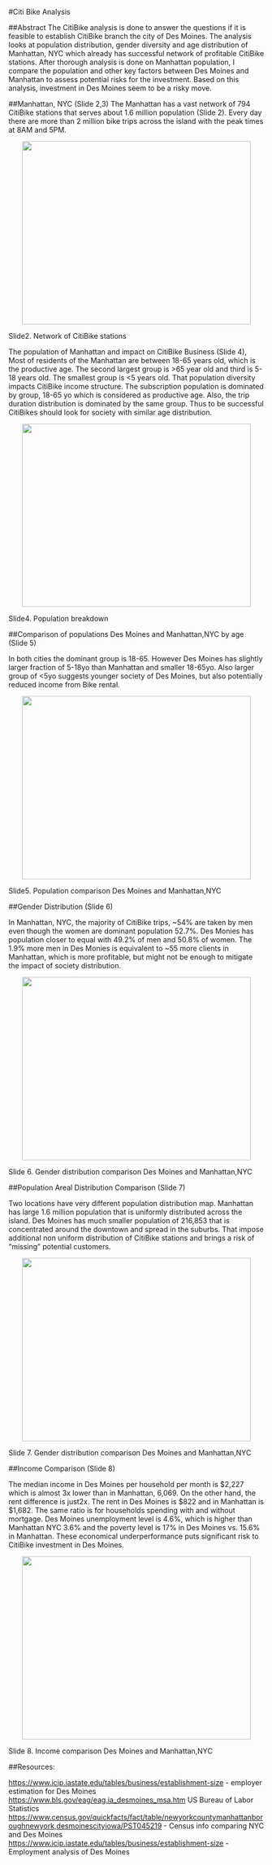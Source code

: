 #Citi Bike Analysis

##Abstract
The CitiBike analysis is done to answer the questions if it is feasible to establish CitiBike branch the city of Des Moines. The analysis looks at population distribution, gender diversity and age distribution of Manhattan, NYC which already has successful network of profitable CitiBike stations. After thorough analysis is done on Manhattan population, I compare the population and other key factors between Des Moines and Manhattan to assess potential risks for the investment. Based on this analysis, investment in Des Moines seem to be a risky move.

##Manhattan, NYC (Slide 2,3)
The Manhattan has a vast network of 794 CitiBike stations that serves about 1.6 million population (Slide 2). Every day there are more than 2 million bike trips across the island with the peak times at 8AM and 5PM.

<p align="center">
<img src="https://github.com/tolewicz/tolewicz-bikesharing/blob/master/Images/Slide2.JPG" width="450" height= "360">
</p>

Slide2. Network of CitiBike stations


The population of Manhattan and impact on CitiBike Business (Slide 4),
Most of residents of the Manhattan are between 18-65 years old, which is the productive age. The second largest group is >65 year old and third is 5-18 years old. The smallest group is <5 years old. That population diversity impacts CitiBike income structure. The subscription population is dominated by group, 18-65 yo which is considered as productive age. Also, the trip duration distribution is dominated by the same group. Thus to be successful CitiBikes should look for society with similar age distribution.

<p align="center">
<img src="https://github.com/tolewicz/tolewicz-bikesharing/blob/master/Images/Slide4.JPG" width="450" height= "360">
</p>

Slide4. Population breakdown

##Comparison of populations Des Moines and Manhattan,NYC by age (Slide 5)

In both cities the dominant group is 18-65. However Des Moines has slightly larger fraction of 5-18yo than Manhattan and smaller 18-65yo. Also larger group of <5yo suggests younger society of Des Moines, but also potentially reduced income from Bike rental. 

<p align="center">
<img src="https://github.com/tolewicz/tolewicz-bikesharing/blob/master/Images/Slide5.JPG" width="450" height= "360">
</p>

Slide5. Population comparison Des Moines and Manhattan,NYC

##Gender Distribution (Slide 6)

In Manhattan, NYC, the majority of CitiBike trips, ~54% are taken by men even though the women are dominant population 52.7%. Des Monies has population closer to equal with 49.2% of men and 50.8% of women. The 1.9% more men in Des Monies is equivalent to ~55 more clients in Manhattan, which is more profitable, but might not be enough to mitigate the impact of society distribution.

<p align="center">
<img src="https://github.com/tolewicz/tolewicz-bikesharing/blob/master/Images/Slide6.JPG" width="450" height= "360">
</p>

Slide 6. Gender distribution comparison Des Moines and Manhattan,NYC

##Population Areal Distribution Comparison (Slide 7)

Two locations have very different population distribution map. Manhattan has large 1.6 million population that is uniformly distributed across the island. Des Moines has much smaller population of 216,853 that is concentrated around the downtown and spread in the suburbs. That impose additional non uniform distribution of CitiBike stations and brings a risk of “missing” potential customers.

<p align="center">
<img src="https://github.com/tolewicz/tolewicz-bikesharing/blob/master/Images/Slide7.JPG" width="450" height= "360">
</p>

Slide 7. Gender distribution comparison Des Moines and Manhattan,NYC


##Income Comparison (Slide 8)

The median income in Des Moines per household per month is $2,227 which is almost 3x lower than in Manhattan, 6,069. On the other hand, the rent difference is just2x. The rent in Des Moines is $822 and in Manhattan is $1,682. The same ratio is for households spending with and without mortgage.
Des Moines unemployment level is 4.6%, which is higher than Manhattan NYC 3.6% and the poverty level is 17% in Des Moines vs. 15.6% in Manhattan. These economical underperformance puts significant risk to CitiBike investment in Des Moines. 


<p align="center">
<img src="https://github.com/tolewicz/tolewicz-bikesharing/blob/master/Images/Slide8.JPG" width="450" height= "360">
</p>

Slide 8. Income comparison Des Moines and Manhattan,NYC


##Resources:

https://www.icip.iastate.edu/tables/business/establishment-size - employer estimation for Des Moines
https://www.bls.gov/eag/eag.ia_desmoines_msa.htm US Bureau of Labor Statistics 
https://www.census.gov/quickfacts/fact/table/newyorkcountymanhattanboroughnewyork,desmoinescityiowa/PST045219 - Census info comparing NYC and Des Moines
https://www.icip.iastate.edu/tables/business/establishment-size - Employment analysis of Des Moines


